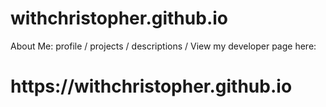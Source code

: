# withchristopher.github.io
About Me: profile / projects / descriptions / 
View my developer page here:
<h1> https://withchristopher.github.io </h1>
